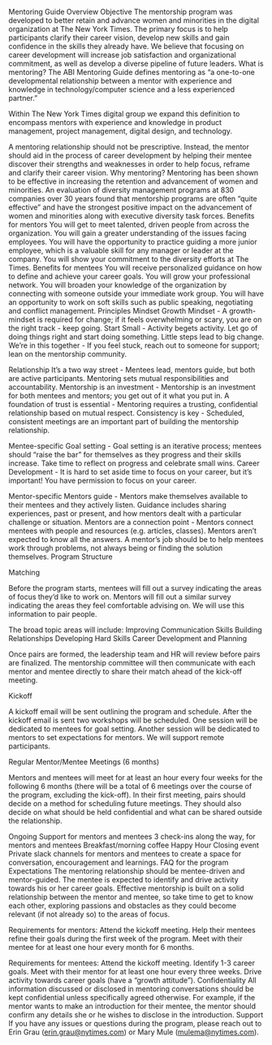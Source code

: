 Mentoring Guide
Overview
Objective
The mentorship program was developed to better retain and advance women and minorities in the digital organization at The New York Times. The primary focus is to help participants clarify their career vision, develop new skills and gain confidence in the skills they already have. We believe that focusing on career development will increase job satisfaction and organizational commitment, as well as develop a diverse pipeline of future leaders.
What is mentoring?
The ABI Mentoring Guide defines mentoring as “a one-to-one developmental relationship between a mentor with experience and knowledge in technology/computer science and a less experienced partner.”

Within The New York Times digital group we expand this definition to encompass mentors with experience and knowledge in product management, project management, digital design, and technology.

A mentoring relationship should not be prescriptive. Instead, the mentor should aid in the process of career development by helping their mentee discover their strengths and weaknesses in order to help focus, reframe and clarify their career vision.
Why mentoring?
Mentoring has been shown to be effective in increasing the retention and advancement of women and minorities. An evaluation of diversity management programs at 830 companies over 30 years found that mentorship programs are often “quite effective” and have the strongest positive impact on the advancement of women and minorities along with executive diversity task forces.
Benefits for mentors
You will get to meet talented, driven people from across the organization.
You will gain a greater understanding of the issues facing employees.
You will have the opportunity to practice guiding a more junior employee, which is a valuable skill for any manager or leader at the company.
You will show your commitment to the diversity efforts at The Times.
Benefits for mentees
You will receive personalized guidance on how to define and achieve your career goals.
You will grow your professional network.
You will broaden your knowledge of the organization by connecting with someone outside your immediate work group.
You will have an opportunity to work on soft skills such as public speaking, negotiating and conflict management.
Principles
Mindset
Growth Mindset - A growth-mindset is required for change; if it feels overwhelming or scary, you are on the right track - keep going.
Start Small - Activity begets activity. Let go of doing things right and start doing something. Little steps lead to big change.
We’re in this together - If you feel stuck, reach out to someone for support; lean on the mentorship community.

Relationship
It’s a two way street - Mentees lead, mentors guide, but both are active participants. Mentoring sets mutual responsibilities and accountability.
Mentorship is an investment - Mentorship is an investment for both mentees and mentors; you get out of it what you put in.
A foundation of trust is essential - Mentoring requires a trusting, confidential relationship based on mutual respect.
Consistency is key - Scheduled, consistent meetings are an important part of building the mentorship relationship.

Mentee-specific
Goal setting - Goal setting is an iterative process; mentees should “raise the bar” for themselves as they progress and their skills increase. Take time to reflect on progress and celebrate small wins.
Career Development - It is hard to set aside time to focus on your career, but it’s important! You have permission to focus on your career.

Mentor-specific
Mentors guide - Mentors make themselves available to their mentees and they actively listen. Guidance includes sharing experiences, past or present, and how mentors dealt with a particular challenge or situation.
Mentors are a connection point - Mentors connect mentees with people and resources (e.g. articles, classes). Mentors aren’t expected to know all the answers. A mentor’s job should be to help mentees work through problems, not always being or finding the solution themselves.
Program Structure

Matching

Before the program starts, mentees will fill out a survey indicating the areas of focus they’d like to work on. Mentors will fill out a similar survey indicating the areas they feel comfortable advising on.  We will use this information to pair people.

The broad topic areas will include:
Improving Communication Skills
Building Relationships
Developing Hard Skills
Career Development and Planning

Once pairs are formed, the leadership team and HR will review before pairs are finalized. The mentorship committee will then communicate with each mentor and mentee directly to share their match ahead of the kick-off meeting.

Kickoff

A kickoff email will be sent outlining the program and schedule. After the kickoff email is sent two workshops will be scheduled. One session will be dedicated to mentees for goal setting. Another session will be dedicated to mentors to set expectations for mentors. We will support remote participants.

Regular Mentor/Mentee Meetings (6 months)

Mentors and mentees will meet for at least an hour every four weeks for the following 6 months (there will be a total of 6 meetings over the course of the program, excluding the kick-off). In their first meeting, pairs should decide on a method for scheduling future meetings. They should also decide on what should be held confidential and what can be shared outside the relationship.

Ongoing Support for mentors and mentees
3 check-ins along the way, for mentors and mentees
Breakfast/morning coffee
Happy Hour
Closing event
Private slack channels for mentors and mentees to create a space for conversation, encouragement and learnings.
FAQ for the program
Expectations
The mentoring relationship should be mentee-driven and mentor-guided. The mentee is expected to identify and drive activity towards his or her career goals. Effective mentorship is built on a solid relationship between the mentor and mentee, so take time to get to know each other, exploring passions and obstacles as they could become relevant (if not already so) to the areas of focus.

Requirements for mentors:
Attend the kickoff meeting.
Help their mentees refine their goals during the first week of the program.
Meet with their mentee for at least one hour every month for 6 months.

Requirements for mentees:
Attend the kickoff meeting.
Identify 1-3 career goals.
Meet with their mentor for at least one hour every three weeks.
Drive activity towards career goals (have a “growth attitude”).
Confidentiality
All information discussed or disclosed in mentoring conversations should be kept confidential unless specifically agreed otherwise. For example, if the mentor wants to make an introduction for their mentee, the mentor should confirm any details she or he wishes to disclose in the introduction.
Support
If you have any issues or questions during the program, please reach out to Erin Grau (erin.grau@nytimes.com) or Mary Mule (mulema@nytimes.com).
